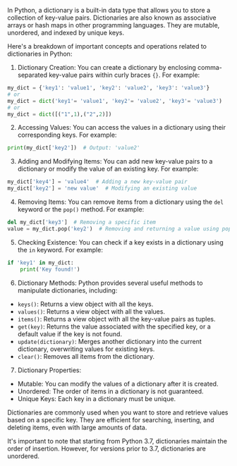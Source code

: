 In Python, a dictionary is a built-in data type that allows you to store a collection of key-value pairs. Dictionaries are also known as associative arrays or hash maps in other programming languages. They are mutable, unordered, and indexed by unique keys.

Here's a breakdown of important concepts and operations related to dictionaries in Python: 
1. Dictionary Creation:
You can create a dictionary by enclosing comma-separated key-value pairs within curly braces `{}`. For example:

```python
my_dict = {'key1': 'value1', 'key2': 'value2', 'key3': 'value3'}
# or
my_dict = dict('key1'= 'value1', 'key2'= 'value2', 'key3'= 'value3')
# or
my_dict = dict([("1",1),("2",2)])
``` 
2. Accessing Values:
You can access the values in a dictionary using their corresponding keys. For example:

```python
print(my_dict['key2'])  # Output: 'value2'
``` 
3. Adding and Modifying Items:
You can add new key-value pairs to a dictionary or modify the value of an existing key. For example:

```python
my_dict['key4'] = 'value4'  # Adding a new key-value pair
my_dict['key2'] = 'new value'  # Modifying an existing value
``` 
4. Removing Items:
You can remove items from a dictionary using the `del` keyword or the `pop()` method. For example:

```python
del my_dict['key3']  # Removing a specific item
value = my_dict.pop('key2')  # Removing and returning a value using pop()
``` 
5. Checking Existence:
You can check if a key exists in a dictionary using the `in` keyword. For example:

```python
if 'key1' in my_dict:
    print('Key found!')
``` 
6. Dictionary Methods:
Python provides several useful methods to manipulate dictionaries, including: 
- `keys()`: Returns a view object with all the keys. 
- `values()`: Returns a view object with all the values. 
- `items()`: Returns a view object with all the key-value pairs as tuples. 
- `get(key)`: Returns the value associated with the specified key, or a default value if the key is not found. 
- `update(dictionary)`: Merges another dictionary into the current dictionary, overwriting values for existing keys. 
- `clear()`: Removes all items from the dictionary. 
7. Dictionary Properties:
- Mutable: You can modify the values of a dictionary after it is created.
- Unordered: The order of items in a dictionary is not guaranteed.
- Unique Keys: Each key in a dictionary must be unique.

Dictionaries are commonly used when you want to store and retrieve values based on a specific key. They are efficient for searching, inserting, and deleting items, even with large amounts of data.

It's important to note that starting from Python 3.7, dictionaries maintain the order of insertion. However, for versions prior to 3.7, dictionaries are unordered.